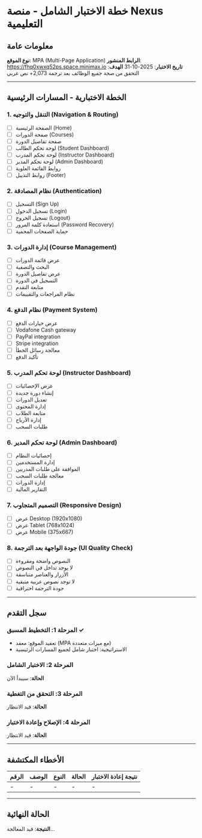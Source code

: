 # خطة الاختبار الشامل - منصة Nexus التعليمية

## معلومات عامة
**نوع الموقع**: MPA (Multi-Page Application)
**الرابط المنشور**: https://fhq0xwxq52ps.space.minimax.io
**تاريخ الاختبار**: 2025-10-31
**الهدف**: التحقق من صحة جميع الوظائف بعد ترجمة 2,073+ نص عربي

---

## الخطة الاختبارية - المسارات الرئيسية

### 1. التنقل والتوجيه (Navigation & Routing)
- [ ] الصفحة الرئيسية (Home)
- [ ] صفحة الدورات (Courses)
- [ ] صفحة تفاصيل الدورة
- [ ] لوحة تحكم الطالب (Student Dashboard)
- [ ] لوحة تحكم المدرب (Instructor Dashboard)
- [ ] لوحة تحكم المدير (Admin Dashboard)
- [ ] روابط القائمة العلوية
- [ ] روابط التذييل (Footer)

### 2. نظام المصادقة (Authentication)
- [ ] التسجيل (Sign Up)
- [ ] تسجيل الدخول (Login)
- [ ] تسجيل الخروج (Logout)
- [ ] استعادة كلمة المرور (Password Recovery)
- [ ] حماية الصفحات المحمية

### 3. إدارة الدورات (Course Management)
- [ ] عرض قائمة الدورات
- [ ] البحث والتصفية
- [ ] عرض تفاصيل الدورة
- [ ] التسجيل في الدورة
- [ ] متابعة التقدم
- [ ] نظام المراجعات والتقييمات

### 4. نظام الدفع (Payment System)
- [ ] عرض خيارات الدفع
- [ ] Vodafone Cash gateway
- [ ] PayPal integration
- [ ] Stripe integration
- [ ] معالجة رسائل الخطأ
- [ ] تأكيد الدفع

### 5. لوحة تحكم المدرب (Instructor Dashboard)
- [ ] عرض الإحصائيات
- [ ] إنشاء دورة جديدة
- [ ] تعديل الدورات
- [ ] إدارة المحتوى
- [ ] متابعة الطلاب
- [ ] إدارة الأرباح
- [ ] طلبات السحب

### 6. لوحة تحكم المدير (Admin Dashboard)
- [ ] إحصائيات النظام
- [ ] إدارة المستخدمين
- [ ] الموافقة على طلبات المدربين
- [ ] معالجة طلبات السحب
- [ ] إدارة الدورات
- [ ] التقارير المالية

### 7. التصميم المتجاوب (Responsive Design)
- [ ] عرض Desktop (1920x1080)
- [ ] عرض Tablet (768x1024)
- [ ] عرض Mobile (375x667)

### 8. جودة الواجهة بعد الترجمة (UI Quality Check)
- [ ] النصوص واضحة ومقروءة
- [ ] لا يوجد تداخل في النصوص
- [ ] الأزرار والعناصر متناسقة
- [ ] لا توجد نصوص عربية متبقية
- [ ] جودة الترجمة احترافية

---

## سجل التقدم

### المرحلة 1: التخطيط المسبق ✓
- تعقيد الموقع: معقد (MPA مع ميزات متعددة)
- الاستراتيجية: اختبار شامل لجميع المسارات الرئيسية

### المرحلة 2: الاختبار الشامل
**الحالة**: سيبدأ الآن

### المرحلة 3: التحقق من التغطية
**الحالة**: قيد الانتظار

### المرحلة 4: الإصلاح وإعادة الاختبار
**الحالة**: قيد الانتظار

---

## الأخطاء المكتشفة

| الرقم | الوصف | النوع | الحالة | نتيجة إعادة الاختبار |
|-------|--------|-------|--------|----------------------|
| - | - | - | - | - |

---

## الحالة النهائية
**النتيجة**: قيد المعالجة...

